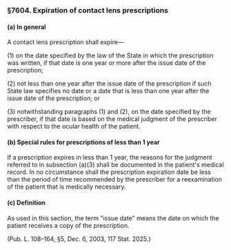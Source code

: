 ### §7604. Expiration of contact lens prescriptions ###

#### (a) In general ####

A contact lens prescription shall expire—

(1) on the date specified by the law of the State in which the prescription was written, if that date is one year or more after the issue date of the prescription;

(2) not less than one year after the issue date of the prescription if such State law specifies no date or a date that is less than one year after the issue date of the prescription; or

(3) notwithstanding paragraphs (1) and (2), on the date specified by the prescriber, if that date is based on the medical judgment of the prescriber with respect to the ocular health of the patient.

#### (b) Special rules for prescriptions of less than 1 year ####

If a prescription expires in less than 1 year, the reasons for the judgment referred to in subsection (a)(3) shall be documented in the patient's medical record. In no circumstance shall the prescription expiration date be less than the period of time recommended by the prescriber for a reexamination of the patient that is medically necessary.

#### (c) Definition ####

As used in this section, the term "issue date" means the date on which the patient receives a copy of the prescription.

(Pub. L. 108–164, §5, Dec. 6, 2003, 117 Stat. 2025.)